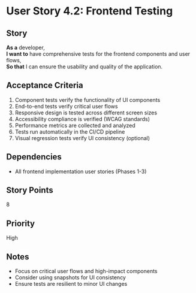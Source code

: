 # User Story 4.2: Frontend Testing

## Story
**As a** developer,  
**I want to** have comprehensive tests for the frontend components and user flows,  
**So that** I can ensure the usability and quality of the application.

## Acceptance Criteria
1. Component tests verify the functionality of UI components
2. End-to-end tests verify critical user flows
3. Responsive design is tested across different screen sizes
4. Accessibility compliance is verified (WCAG standards)
5. Performance metrics are collected and analyzed
6. Tests run automatically in the CI/CD pipeline
7. Visual regression tests verify UI consistency (optional)

## Dependencies
- All frontend implementation user stories (Phases 1-3)

## Story Points
8

## Priority
High

## Notes
- Focus on critical user flows and high-impact components
- Consider using snapshots for UI consistency
- Ensure tests are resilient to minor UI changes
